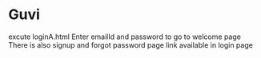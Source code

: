 # Guvi
excute loginA.html
Enter emailId and password to go to welcome page
There is also signup and forgot password page link available in login page
